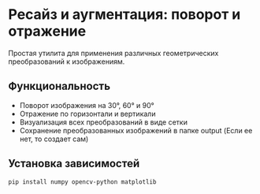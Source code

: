 # Ресайз и аугментация: поворот и отражение

Простая утилита для применения различных геометрических преобразований к изображениям.

## Функциональность

- Поворот изображения на 30°, 60° и 90°
- Отражение по горизонтали и вертикали
- Визуализация всех преобразований в виде сетки
- Сохранение преобразованных изображений в папке output (Если ее нет, то создает сам)

## Установка зависимостей

```bash
pip install numpy opencv-python matplotlib

